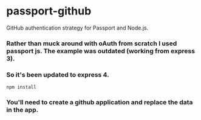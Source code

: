 # passport-github

GitHub authentication strategy for Passport and Node.js.

### Rather than muck around with oAuth from scratch I used passport js.  The example was outdated (working from express 3).
### So it's been updated to express 4.

    npm install

### You'll need to create a github application and replace the data in the app.

